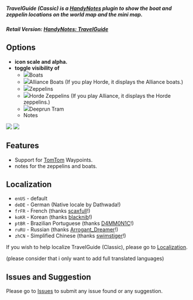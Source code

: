 ##### **TravelGuide (Cassic) is a [HandyNotes](https://www.curseforge.com/wow/addons/handynotes) plugin to show the boat and zeppelin locations on the world map and the mini map.**
##### **Retail Version: [HandyNotes: TravelGuide](https://www.curseforge.com/wow/addons/handynotes-travelguide)**

## Options
* **icon scale and alpha.**
* **toggle visibility of**
    * ![](https://i.imgur.com/H9wPEeD.png)Boats
    * ![](https://i.imgur.com/vfQqSBK.png)Alliance Boats (If you play Horde, it displays the Alliance boats.)
    * ![](https://i.imgur.com/cWTR8xo.png)Zeppelins
    * ![](https://i.imgur.com/HQLt4uh.png)Horde Zeppelins (If you play Alliance, it displays the Horde zeppelins.)
    * ![](https://i.imgur.com/VYJ1NaJ.png)Deeprun Tram
    * Notes

![](https://i.imgur.com/NJyqYnw.png) ![](https://i.imgur.com/94Imo8e.png)

## Features
* Support for [TomTom](https://www.curseforge.com/wow/addons/tomtom) Waypoints.
* notes for the zeppelins and boats.

## Localization
* `enUS` - default
* `deDE` - German (Native locale by Dathwada!)
* `frFR` - French (thanks [scaxfull](https://www.curseforge.com/members/scaxfull)!)
* `koKR` - Korean (thanks [blacknib](https://www.curseforge.com/members/blacknib)!)
* `ptBR` - Brazilian Portuguese (thanks [D4MM0N1C](https://www.curseforge.com/members/D4MM0N1C)!)
* `ruRU` - Russian (thanks [Arrogant_Dreamer](https://www.curseforge.com/members/Arrogant_Dreamer)!)
* `zhCN` - Simplified Chinese (thanks [swimstiger](https://www.curseforge.com/members/swimstiger)!)

If you wish to help localize TravelGuide (Classic), please go to [Localization](https://www.curseforge.com/wow/addons/handynotes-travelguide-classic/localization).

(please consider that i only want to add full translated languages)

## Issues and Suggestion

Please go to [Issues](https://github.com/Dathwada/handynotes-travelguide/issues) to submit any issue found or any suggestion.
